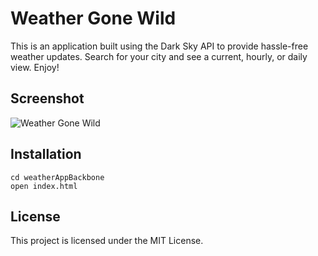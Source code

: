 # Weather Gone Wild

This is an application built using the Dark Sky API to provide hassle-free
weather updates. Search for your city and see a current, hourly, or daily view.
Enjoy!


## Screenshot
![Weather Gone Wild](/images/weather.png)

## Installation

```git clone https://mkhira2.github.io/weatherAppBackbone/
cd weatherAppBackbone
open index.html
```

## License

This project is licensed under the MIT License.
